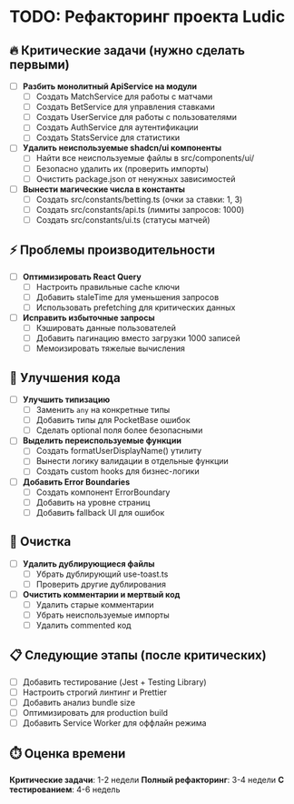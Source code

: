 # TODO: Рефакторинг проекта Ludic

## 🔥 Критические задачи (нужно сделать первыми)

- [ ] **Разбить монолитный ApiService на модули**
  - [ ] Создать MatchService для работы с матчами
  - [ ] Создать BetService для управления ставками
  - [ ] Создать UserService для работы с пользователями
  - [ ] Создать AuthService для аутентификации
  - [ ] Создать StatsService для статистики

- [ ] **Удалить неиспользуемые shadcn/ui компоненты**
  - [ ] Найти все неиспользуемые файлы в src/components/ui/
  - [ ] Безопасно удалить их (проверить импорты)
  - [ ] Очистить package.json от ненужных зависимостей

- [ ] **Вынести магические числа в константы**
  - [ ] Создать src/constants/betting.ts (очки за ставки: 1, 3)
  - [ ] Создать src/constants/api.ts (лимиты запросов: 1000)
  - [ ] Создать src/constants/ui.ts (статусы матчей)

## ⚡ Проблемы производительности

- [ ] **Оптимизировать React Query**
  - [ ] Настроить правильные cache ключи
  - [ ] Добавить staleTime для уменьшения запросов
  - [ ] Использовать prefetching для критических данных

- [ ] **Исправить избыточные запросы**
  - [ ] Кэшировать данные пользователей
  - [ ] Добавить пагинацию вместо загрузки 1000 записей
  - [ ] Мемоизировать тяжелые вычисления

## 🔧 Улучшения кода

- [ ] **Улучшить типизацию**
  - [ ] Заменить `any` на конкретные типы
  - [ ] Добавить типы для PocketBase ошибок
  - [ ] Сделать optional поля более безопасными

- [ ] **Выделить переиспользуемые функции**
  - [ ] Создать formatUserDisplayName() утилиту
  - [ ] Вынести логику валидации в отдельные функции
  - [ ] Создать custom hooks для бизнес-логики

- [ ] **Добавить Error Boundaries**
  - [ ] Создать компонент ErrorBoundary
  - [ ] Добавить на уровне страниц
  - [ ] Добавить fallback UI для ошибок

## 🧹 Очистка

- [ ] **Удалить дублирующиеся файлы**
  - [ ] Убрать дублирующий use-toast.ts
  - [ ] Проверить другие дублирования

- [ ] **Очистить комментарии и мертвый код**
  - [ ] Удалить старые комментарии
  - [ ] Убрать неиспользуемые импорты
  - [ ] Удалить commented код

## 📋 Следующие этапы (после критических)

- [ ] Добавить тестирование (Jest + Testing Library)
- [ ] Настроить строгий линтинг и Prettier
- [ ] Добавить анализ bundle size
- [ ] Оптимизировать для production build
- [ ] Добавить Service Worker для оффлайн режима

## ⏱️ Оценка времени

**Критические задачи**: 1-2 недели
**Полный рефакторинг**: 3-4 недели
**С тестированием**: 4-6 недель
